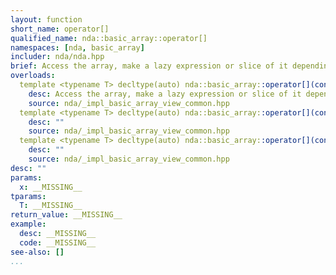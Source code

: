 ```yaml
---
layout: function
short_name: operator[]
qualified_name: nda::basic_array::operator[]
namespaces: [nda, basic_array]
includer: nda/nda.hpp
brief: Access the array, make a lazy expression or slice of it depending on the arguments
overloads:
  template <typename T> decltype(auto) nda::basic_array::operator[](const T & x)  const &:
    desc: Access the array, make a lazy expression or slice of it depending on the arguments
    source: nda/_impl_basic_array_view_common.hpp
  template <typename T> decltype(auto) nda::basic_array::operator[](const T & x)  &:
    desc: ""
    source: nda/_impl_basic_array_view_common.hpp
  template <typename T> decltype(auto) nda::basic_array::operator[](const T & x)  &&:
    desc: ""
    source: nda/_impl_basic_array_view_common.hpp
desc: ""
params:
  x: __MISSING__
tparams:
  T: __MISSING__
return_value: __MISSING__
example:
  desc: __MISSING__
  code: __MISSING__
see-also: []
...
```


